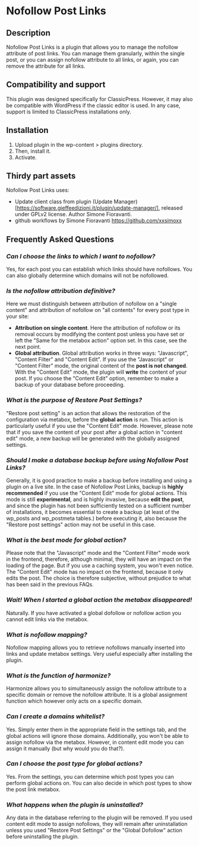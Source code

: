 # Nofollow Post Links

## Description

Nofollow Post Links is a plugin that allows you to manage the nofollow attribute of post links. You can manage them granularly, within the single post, or you can assign nofollow attribute to all links, or again, you can remove the attribute for all links.

## Compatibility and support

This plugin was designed specifically for ClassicPress. However, it may also be compatible with WordPress if the classic editor is used. In any case, support is limited to ClassicPress installations only.

## Installation

1. Upload plugin in the wp-content > plugins directory.
2. Then, install it.
3. Activate.

## Thirdy part assets

Nofollow Post Links uses:
- Update client class from plugin (Update Manager)[https://software.gieffeedizioni.it/plugin/update-manager/], released under GPLv2 license. Author Simone Fioravanti.
- github workflows by Simone Fioravanti https://github.com/xxsimoxx

## Frequently Asked Questions

### *Can I choose the links to which I want to nofollow?*
Yes, for each post you can establish which links should have nofollows. 
You can also globally determine which domains will not be nofollowed.

### *Is the nofollow attribution definitive?*
Here we must distinguish between attribution of nofollow on a "single content" and attribution of nofollow on "all contents" for every post type in your site:
- **Attribution on single content**. Here the attribution of nofollow or its removal occurs by modifying the content post unless you have set or left the "Same for the metabox action" option set. In this case, see the next point.
- **Global attribution**. Global attribution works in three ways: "Javascript", "Content Filter" and "Content Edit". If you use the "Javascript" or "Content Filter" mode, the original content of the **post is not changed**. With the "Content Edit" mode, the plugin will **write** the content of your post. If you choose the "Content Edit" option, remember to make a backup of your database before proceeding.

### *What is the purpose of Restore Post Settings?*
"Restore post setting" is an action that allows the restoration of the configuration via metabox, before the **global action** is run. This action is particularly useful if you use the "Content Edit" mode. However, please note that if you save the content of your post after a global action in "content edit" mode, a new backup will be generated with the globally assigned settings.

### *Should I make a database backup before using Nofollow Post Links?*
Generally, it is good practice to make a backup before installing and using a plugin on a live site. In the case of Nofollow Post Links, backup is **highly recommended** if you use the "Content Edit" mode for global actions. This mode is still **experimental**, and is highly invasive, because **edit the post**, and since the plugin has not been sufficiently tested on a sufficient number of installations, it becomes essential to create a backup (at least of the wp_posts and wp_postmeta tables.) before executing it, also because the "Restore post settings" action may not be useful in this case.

### *What is the best mode for global action?*
Please note that the "Javascript" mode and the "Content Filter" mode work in the frontend, therefore, although minimal, they will have an impact on the loading of the page. But if you use a caching system, you won't even notice.
The "Content Edit" mode has no impact on the frontend, because it only edits the post.
The choice is therefore subjective, without prejudice to what has been said in the previous FAQs.

### *Wait! When I started a global action the metabox disappeared!*
Naturally. If you have activated a global dofollow or nofollow action you cannot edit links via the metabox.

### *What is nofollow mapping?*
Nofollow mapping allows you to retrieve nofollows manually inserted into links and update metabox settings. Very useful especially after installing the plugin.

### *What is the function of harmonize?*
Harmonize allows you to simultaneously assign the nofollow attribute to a specific domain or remove the nofollow attribute. It is a global assignment function which however only acts on a specific domain.

### *Can I create a domains whitelist?*
Yes. Simply enter them in the appropriate field in the settings tab, and the global actions will ignore those domains. Additionally, you won't be able to assign nofollow via the metabox. However, in content edit mode you can assign it manually (but why would you do that?).

### *Can I choose the post type for global actions?*
Yes. From the settings, you can determine which post types you can perform global actions on. You can also decide in which post types to show the post link metabox.

### *What happens when the plugin is uninstalled?*
Any data in the database referring to the plugin will be removed. If you used content edit mode to assign nofollows, they will remain after uninstallation unless you used "Restore Post Settings" or the "Global Dofollow" action before uninstalling the plugin.